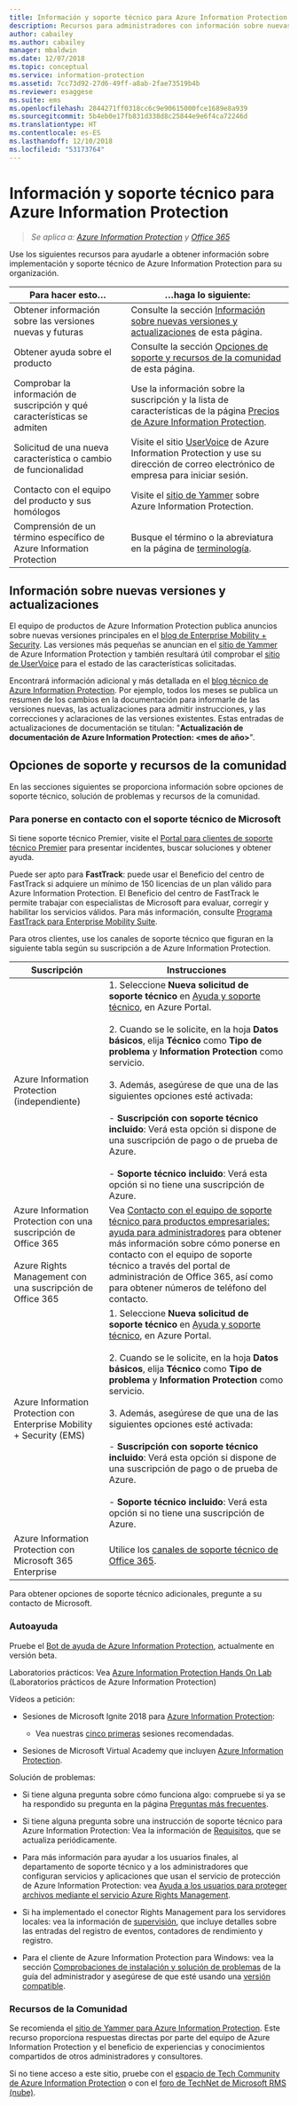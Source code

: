 ```yaml
---
title: Información y soporte técnico para Azure Information Protection
description: Recursos para administradores con información sobre nuevas versiones, opciones de soporte técnico y detalles de contacto con Microsoft para notificar un problema.
author: cabailey
ms.author: cabailey
manager: mbaldwin
ms.date: 12/07/2018
ms.topic: conceptual
ms.service: information-protection
ms.assetid: 7cc73d92-27d6-49ff-a8ab-2fae73519b4b
ms.reviewer: esaggese
ms.suite: ems
ms.openlocfilehash: 2844271ff0318cc6c9e90615000fce1689e8a939
ms.sourcegitcommit: 5b4eb0e17fb831d338d8c25844e9e6f4ca72246d
ms.translationtype: HT
ms.contentlocale: es-ES
ms.lasthandoff: 12/10/2018
ms.locfileid: "53173764"
---
```

# <a name="information-and-support-for-azure-information-protection"></a>Información y soporte técnico para Azure Information Protection

>*Se aplica a: [Azure Information Protection](https://azure.microsoft.com/pricing/details/information-protection) y [Office 365](https://download.microsoft.com/download/E/C/F/ECF42E71-4EC0-48FF-AA00-577AC14D5B5C/Azure_Information_Protection_licensing_datasheet_EN-US.pdf)*

Use los siguientes recursos para ayudarle a obtener información sobre implementación y soporte técnico de Azure Information Protection para su organización.

|Para hacer esto…|…haga lo siguiente:|
|----------------|---------------|
|Obtener información sobre las versiones nuevas y futuras|Consulte la sección [Información sobre nuevas versiones y actualizaciones](#information-about-new-releases-and-updates) de esta página.|
|Obtener ayuda sobre el producto|Consulte la sección [Opciones de soporte y recursos de la comunidad](#support-options-and-community-resources) de esta página.|
|Comprobar la información de suscripción y qué características se admiten|Use la información sobre la suscripción y la lista de características de la página [Precios de Azure Information Protection](https://azure.microsoft.com/pricing/details/information-protection).|
|Solicitud de una nueva característica o cambio de funcionalidad|Visite el sitio [UserVoice](https://msip.uservoice.com) de Azure Information Protection y use su dirección de correo electrónico de empresa para iniciar sesión.|
|Contacto con el equipo del producto y sus homólogos|Visite el [sitio de Yammer](https://www.yammer.com/AskIPTeam) sobre Azure Information Protection.|
|Comprensión de un término específico de Azure Information Protection|Busque el término o la abreviatura en la página de [terminología](terminology.md).|

## <a name="information-about-new-releases-and-updates"></a>Información sobre nuevas versiones y actualizaciones
El equipo de productos de Azure Information Protection publica anuncios sobre nuevas versiones principales en el [blog de Enterprise Mobility + Security](https://techcommunity.microsoft.com/t5/Enterprise-Mobility-Security/bg-p/enterprisemobilityandsecurity/label-name/Azure%20Information%20Protection). Las versiones más pequeñas se anuncian en el [sitio de Yammer](https://www.yammer.com/AskIPTeam) de Azure Information Protection y también resultará útil comprobar el [sitio de UserVoice](https://msip.uservoice.com) para el estado de las características solicitadas.

Encontrará información adicional y más detallada en el [blog técnico de Azure Information Protection](https://aka.ms/AIPblog). Por ejemplo, todos los meses se publica un resumen de los cambios en la documentación para informarle de las versiones nuevas, las actualizaciones para admitir instrucciones, y las correcciones y aclaraciones de las versiones existentes. Estas entradas de actualizaciones de documentación se titulan: "**Actualización de documentación de Azure Information Protection: \<mes de año>**".

## <a name="support-options-and-community-resources"></a>Opciones de soporte y recursos de la comunidad
En las secciones siguientes se proporciona información sobre opciones de soporte técnico, solución de problemas y recursos de la comunidad.

### <a name="to-contact-microsoft-support"></a>Para ponerse en contacto con el soporte técnico de Microsoft

Si tiene soporte técnico Premier, visite el [Portal para clientes de soporte técnico Premier](https://premier.microsoft.com/) para presentar incidentes, buscar soluciones y obtener ayuda.

Puede ser apto para **FastTrack**: puede usar el Beneficio del centro de FastTrack si adquiere un mínimo de 150 licencias de un plan válido para Azure Information Protection. El Beneficio del centro de FastTrack le permite trabajar con especialistas de Microsoft para evaluar, corregir y habilitar los servicios válidos. Para más información, consulte [Programa FastTrack para Enterprise Mobility Suite](/enterprise-mobility-security/Solutions/fasttrack-center-benefit-process-for-enterprise-mobility-suite-ems).

Para otros clientes, use los canales de soporte técnico que figuran en la siguiente tabla según su suscripción a de Azure Information Protection.

|Suscripción|Instrucciones|
|----------------|---------------|
|Azure Information Protection (independiente)|1. Seleccione **Nueva solicitud de soporte técnico** en [Ayuda y soporte técnico](https://portal.azure.com/#blade/Microsoft_Azure_Support/HelpAndSupportBlade), en Azure Portal.<br /><br />2. Cuando se le solicite, en la hoja **Datos básicos**, elija **Técnico** como **Tipo de problema** y **Information Protection** como servicio. <br /><br />3. Además, asegúrese de que una de las siguientes opciones esté activada:<br /><br />- **Suscripción con soporte técnico incluido**: Verá esta opción si dispone de una suscripción de pago o de prueba de Azure.<br /><br /> - **Soporte técnico incluido**: Verá esta opción si no tiene una suscripción de Azure.|
|Azure Information Protection con una suscripción de Office 365<br /><br />Azure Rights Management con una suscripción de Office 365|Vea [Contacto con el equipo de soporte técnico para productos empresariales: ayuda para administradores](https://support.office.com/en-us/article/32a17ca7-6fa0-4870-8a8d-e25ba4ccfd4b) para obtener más información sobre cómo ponerse en contacto con el equipo de soporte técnico a través del portal de administración de Office 365, así como para obtener números de teléfono del contacto.|
|Azure Information Protection con Enterprise Mobility + Security (EMS)|1. Seleccione **Nueva solicitud de soporte técnico** en [Ayuda y soporte técnico](https://portal.azure.com/#blade/Microsoft_Azure_Support/HelpAndSupportBlade), en Azure Portal.<br /><br />2. Cuando se le solicite, en la hoja **Datos básicos**, elija **Técnico** como **Tipo de problema** y **Information Protection** como servicio. <br /><br />3. Además, asegúrese de que una de las siguientes opciones esté activada:<br /><br />- **Suscripción con soporte técnico incluido**: Verá esta opción si dispone de una suscripción de pago o de prueba de Azure.<br /><br /> - **Soporte técnico incluido**: Verá esta opción si no tiene una suscripción de Azure.|
|Azure Information Protection con Microsoft 365 Enterprise|Utilice los [canales de soporte técnico de Office 365](https://support.office.com/en-us/article/32a17ca7-6fa0-4870-8a8d-e25ba4ccfd4b).|

Para obtener opciones de soporte técnico adicionales, pregunte a su contacto de Microsoft. 


### <a name="self-help"></a>Autoayuda

Pruebe el [Bot de ayuda de Azure Information Protection](help-bot.md), actualmente en versión beta.

Laboratorios prácticos: Vea [Azure Information Protection Hands On Lab](https://techcommunity.microsoft.com/t5/Azure-Information-Protection/Azure-Information-Protection-Hands-On-Lab/ba-p/265433) (Laboratorios prácticos de Azure Information Protection)

Vídeos a petición:

- Sesiones de Microsoft Ignite 2018 para [Azure Information Protection](https://myignite.techcommunity.microsoft.com/sessions?q=Azure%2520Information%2520Protection):
    
    - Vea nuestras [cinco primeras](what-is-information-protection.md#microsoft-ignite) sesiones recomendadas.

- Sesiones de Microsoft Virtual Academy que incluyen [Azure Information Protection](https://mva.microsoft.com/search/SearchResults.aspx#!q=Azure%20Information%20protection).

Solución de problemas:

- Si tiene alguna pregunta sobre cómo funciona algo: compruebe si ya se ha respondido su pregunta en la página [Preguntas más frecuentes](faqs.md).

- Si tiene alguna pregunta sobre una instrucción de soporte técnico para Azure Information Protection: Vea la información de [Requisitos](requirements.md), que se actualiza periódicamente.

- Para más información para ayudar a los usuarios finales, al departamento de soporte técnico y a los administradores que configuran servicios y aplicaciones que usan el servicio de protección de Azure Information Protection: vea [Ayuda a los usuarios para proteger archivos mediante el servicio Azure Rights Management](help-users.md).

- Si ha implementado el conector Rights Management para los servidores locales: vea la información de [supervisión](monitor-rms-connector.md), que incluye detalles sobre las entradas del registro de eventos, contadores de rendimiento y registro.

- Para el cliente de Azure Information Protection para Windows: vea la sección [Comprobaciones de instalación y solución de problemas](./rms-client/client-admin-guide.md#installation-checks-and-troubleshooting) de la guía del administrador y asegúrese de que esté usando una [versión compatible](./rms-client/client-version-release-history.md#servicing-information-and-timelines).

### <a name="community-resources"></a>Recursos de la Comunidad

Se recomienda el [sitio de Yammer para Azure Information Protection](https://www.yammer.com/AskIPTeam). Este recurso proporciona respuestas directas por parte del equipo de Azure Information Protection y el beneficio de experiencias y conocimientos compartidos de otros administradores y consultores.

Si no tiene acceso a este sitio, pruebe con el [espacio de Tech Community de Azure Information Protection](https://techcommunity.microsoft.com/t5/Azure-Information-Protection/bd-p/Azure-Information-Protection) o con el [foro de TechNet de Microsoft RMS (nube)](https://social.technet.microsoft.com/Forums/en-US/home?forum=rmscloud).

